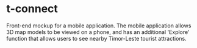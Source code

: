 # t-connect
Front-end mockup for a mobile application. The mobile application allows 3D map models to be viewed on a phone, and has an additional 'Explore' function that allows users to see nearby Timor-Leste tourist attractions.
